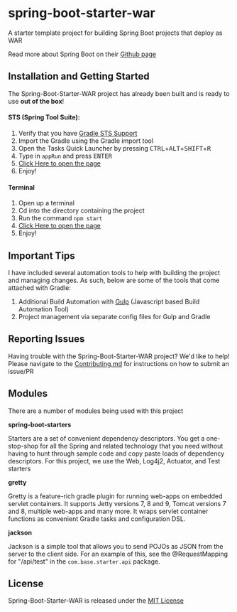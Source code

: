 # spring-boot-starter-war
A starter template project for building Spring Boot projects that deploy as WAR

Read more about Spring Boot on their [Github page](https://github.com/spring-projects/spring-boot)

## Installation and Getting Started <a name="getting-started"/>

The Spring-Boot-Starter-WAR project has already been built and is ready to use **out of the box**!

#### STS (Spring Tool Suite):

1. Verify that you have [Gradle STS Support](http://docs.spring.io/sts/docs/2.9.0.old/reference/html/gradle/installation.html)
2. Import the Gradle using the Gradle import tool
3. Open the Tasks Quick Launcher by pressing <kbd>CTRL</kbd>+<kbd>ALT</kbd>+<kbd>SHIFT</kbd>+<kbd>R</kbd>
4. Type in `appRun` and press <kbd>ENTER</kbd>
5. [Click Here to open the page](http://localhost:5555/app/starter)
6. Enjoy!

#### Terminal

1. Open up a terminal
2. Cd into the directory containing the project
3. Run the command `npm start`
4. [Click Here to open the page](http://localhost:5555/app/starter)
5. Enjoy!

## Important Tips

I have included several automation tools to help with building the project and managing changes. As such, below are some of the tools that come attached with Gradle:

1. Additional Build Automation with [Gulp](http://gulpjs.com/) (Javascript based Build Automation Tool)
2. Project management via separate config files for Gulp and Gradle

## Reporting Issues <a name="reporting-issues"/>

Having trouble with the Spring-Boot-Starter-WAR project? We'd like to help! Please navigate to the [Contributing.md](https://github.com/Stephn-R/spring-boot-starter-war/blob/master/CONTRIBUTING.md) for instructions on how to submit an issue/PR

## Modules

There are a number of modules being used with this project

**spring-boot-starters**

Starters are a set of convenient dependency descriptors. You get a one-stop-shop for all the Spring and related technology that you need without having to hunt through sample code and copy paste loads of dependency descriptors. For this project, we use the Web, Log4j2, Actuator, and Test starters

**gretty**

Gretty is a feature-rich gradle plugin for running web-apps on embedded servlet containers. It supports Jetty versions 7, 8 and 9, Tomcat versions 7 and 8, multiple web-apps and many more. It wraps servlet container functions as convenient Gradle tasks and configuration DSL.

**jackson**

Jackson is a simple tool that allows you to send POJOs as JSON from the server to the client side. For an example of this, see the @RequestMapping for "/api/test" in the `com.base.starter.api` package.

## License

Spring-Boot-Starter-WAR is released under the [MIT License](https://github.com/Stephn-R/spring-boot-starter-war/blob/master/LICENSE)

